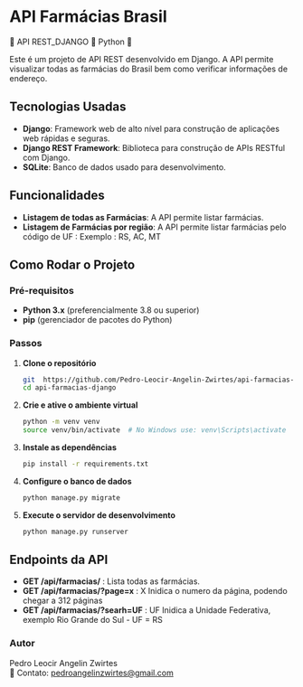# API Farmácias Brasil
🐍​ API REST_DJANGO 🐍​ Python 🐍​

Este é um projeto de API REST desenvolvido em Django. A API permite visualizar todas as farmácias do Brasil bem como verificar informações de endereço.

## Tecnologias Usadas

- **Django**: Framework web de alto nível para construção de aplicações web rápidas e seguras.
- **Django REST Framework**: Biblioteca para construção de APIs RESTful com Django.
- **SQLite**: Banco de dados usado para desenvolvimento.

## Funcionalidades

- **Listagem de todas as Farmácias**: A API permite listar farmácias. 
- **Listagem de Farmácias por região**: A API permite listar farmácias pelo código de UF : Exemplo :  RS, AC, MT

## Como Rodar o Projeto

### Pré-requisitos

- **Python 3.x** (preferencialmente 3.8 ou superior)
- **pip** (gerenciador de pacotes do Python)

### Passos

1. **Clone o repositório**

   ```bash
   git  https://github.com/Pedro-Leocir-Angelin-Zwirtes/api-farmacias-django.git
   cd api-farmacias-django

2. **Crie e ative o ambiente virtual**
   ```bash
   python -m venv venv
   source venv/bin/activate  # No Windows use: venv\Scripts\activate

3. **Instale as dependências**
   ```bash
   pip install -r requirements.txt

4. **Configure o banco de dados**
   ```bash
   python manage.py migrate

5. **Execute o servidor de desenvolvimento**
   ```bash
   python manage.py runserver

## Endpoints da API

- **GET /api/farmacias/** : Lista todas as farmácias.
- **GET /api/farmacias/?page=x** : X Inidica o numero da página, podendo chegar a 312 páginas
- **GET /api/farmacias/?searh=UF** : UF Inidica a Unidade Federativa, exemplo Rio Grande do Sul - UF = RS

### Autor

Pedro Leocir Angelin Zwirtes  
📧 Contato: pedroangelinzwirtes@gmail.com
